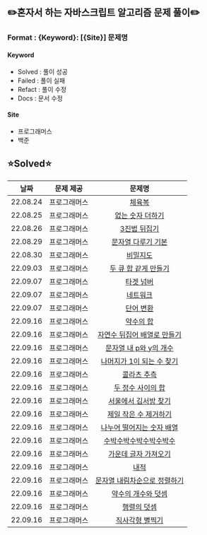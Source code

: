 ## ✏️혼자서 하는 자바스크립트 알고리즘 문제 풀이✏️

### Format : {Keyword}: [{Site}] 문제명

#### Keyword
- Solved : 풀이 성공
- Failed : 풀이 실패
- Refact : 풀이 수정
- Docs : 문서 수정

#### Site
- 프로그래머스
- 백준

## ⭐Solved⭐
|날짜|문제 제공|문제명|
|:-:|:-:|:-:|
|22.08.24|프로그래머스|[체육복](https://school.programmers.co.kr/learn/courses/30/lessons/42862)|
|22.08.25|프로그래머스|[없는 숫자 더하기](https://school.programmers.co.kr/learn/courses/30/lessons/86051)|
|22.08.26|프로그래머스|[3진법 뒤집기](https://school.programmers.co.kr/learn/courses/30/lessons/68935)|
|22.08.29|프로그래머스|[문자열 다루기 기본](https://school.programmers.co.kr/learn/courses/30/lessons/12918)|
|22.08.30|프로그래머스|[비밀지도](https://school.programmers.co.kr/learn/courses/30/lessons/17681)
|22.09.03|프로그래머스|[두 큐 합 같게 만들기](https://school.programmers.co.kr/learn/courses/30/lessons/118667#qna)|
|22.09.07|프로그래머스|[타겟 넘버](https://school.programmers.co.kr/learn/courses/30/lessons/43165)|
|22.09.07|프로그래머스|[네트워크](https://school.programmers.co.kr/learn/courses/30/lessons/43162)|
|22.09.07|프로그래머스|[단어 변환](https://school.programmers.co.kr/learn/courses/30/lessons/43163)|
|22.09.16|프로그래머스|[약수의 합](https://school.programmers.co.kr/learn/courses/30/lessons/12928)|
|22.09.16|프로그래머스|[자연수 뒤집어 배열로 만들기](https://school.programmers.co.kr/learn/courses/30/lessons/12932)|
|22.09.16|프로그래머스|[문자열 내 p와 y의 개수](https://school.programmers.co.kr/learn/courses/30/lessons/12916)|
|22.09.16|프로그래머스|[나머지가 1이 되는 수 찾기](https://school.programmers.co.kr/learn/courses/30/lessons/87389)|
|22.09.16|프로그래머스|[콜라츠 추측](https://school.programmers.co.kr/learn/courses/30/lessons/12943)|
|22.09.16|프로그래머스|[두 정수 사이의 합](https://school.programmers.co.kr/learn/courses/30/lessons/12912)|
|22.09.16|프로그래머스|[서울에서 김서방 찾기](https://school.programmers.co.kr/learn/courses/30/lessons/12919)|
|22.09.16|프로그래머스|[제일 작은 수 제거하기](https://school.programmers.co.kr/learn/courses/30/lessons/12935)|
|22.09.16|프로그래머스|[나누어 떨어지는 숫자 배열](https://school.programmers.co.kr/learn/courses/30/lessons/12910)|
|22.09.16|프로그래머스|[수박수박수박수박수박수](https://school.programmers.co.kr/learn/courses/30/lessons/12922)|
|22.09.16|프로그래머스|[가운데 글자 가져오기](https://school.programmers.co.kr/learn/courses/30/lessons/12903)|
|22.09.16|프로그래머스|[내적](https://school.programmers.co.kr/learn/courses/30/lessons/70128)|
|22.09.16|프로그래머스|[문자열 내림차순으로 정렬하기](https://school.programmers.co.kr/learn/courses/30/lessons/12917)|
|22.09.16|프로그래머스|[약수의 개수와 덧셈](https://school.programmers.co.kr/learn/courses/30/lessons/77884)|
|22.09.16|프로그래머스|[행렬의 덧셈](https://school.programmers.co.kr/learn/courses/30/lessons/12950)|
|22.09.16|프로그래머스|[직사각형 별찍기](https://school.programmers.co.kr/learn/courses/30/lessons/12969)|